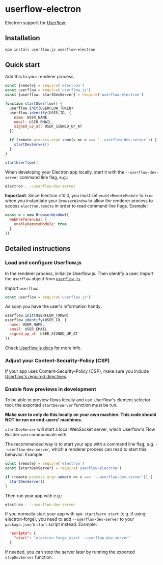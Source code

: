 # userflow-electron

Electron support for [Userflow](https://getuserflow.com/).

## Installation

```sh
npm install userflow.js userflow-electron
```

## Quick start

Add this to your renderer process:

```js
const {remote} = require('electron')
const userflow = require('userflow.js')
const {userflow, startDevServer} = require('userflow-electron')

function startUserflow() {
  userflow.init(USERFLOW_TOKEN)
  userflow.identify(USER_ID, {
    name: USER_NAME,
    email: USER_EMAIL,
    signed_up_at: USER_SIGNED_UP_AT
  })

  if (remote.process.argv.some(v => v === '--userflow-dev-server')) {
    startDevServer()
  }
}

startUserflow()
```

When developing your Electron app locally, start it with the `--userflow-dev-server` command line flag, e.g.:

```sh
electron . --userflow-dev-server
```

**Important**: Since Electron v10.0, you must set `enableRemoteModule` to `true` when you instantiate your `BrowserWindow` to allow the renderer process to access `electron.remote` in order to read command line flags. Example:

```js
const w = new BrowserWindow({
  webPreferences: {
    enableRemoteModule: true
  }
})
```

## Detailed instructions

### Load and configure Userflow.js

In the renderer process, initialize Userflow.js. Then identify a user. Import the `userflow` object from [`userflow.js`](https://github.com/getuserflow/userflow.js).

Import `userflow`:

```js
const userflow = require('userflow.js')
```

As soon you have the user's information handy:

```js
userflow.init(USERFLOW_TOKEN)
userflow.identify(USER_ID, {
  name: USER_NAME,
  email: USER_EMAIL,
  signed_up_at: USER_SIGNED_UP_AT
})
```

Check [Userflow.js docs](https://github.com/getuserflow/userflow.js) for more info.

### Adjust your Content-Security-Policy (CSP)

If your app uses Content-Security-Policy (CSP), make sure you include [Userflow's required directives](https://getuserflow.com/docs/dev/csp).

### Enable flow previews in development

To be able to preview flows locally and use Userflow's element selector tool, the exported `startDevServer` function must be run.

**Make sure to only do this locally on your own machine. This code should NOT be run on end-users' machines.**

`startDevServer` will start a local WebSocket server, which Userflow's Flow Builder can communicate with.

The recommended way is to start your app with a command line flag, e.g. `--userflow-dev-server`, which a renderer process can read to start this behavior. Example:

```js
const {remote} = require('electron')
const {startDevServer} = require('userflow-electron')

if (remote.process.argv.some(v => v === '--userflow-dev-server')) {
  startDevServer()
}
```

Then run your app with e.g.:

```sh
electron . --userflow-dev-server
```

If you normally start your app with `npm start`/`yarn start` (e.g. if using electron-forge), you need to add `--userflow-dev-server` to your `package.json`'s `start` script instead. Example:

```json
  "scripts": {
    "start": "electron-forge start --userflow-dev-server"
  }
```

If needed, you can stop the server later by running the exported `stopDevServer` function.

